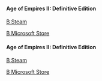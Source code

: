 #### Age of Empires II: Definitive Edition

[В Steam](https://store.steampowered.com/app/1017900/Age_of_Empires_Definitive_Edition/)

[В Microsoft Store](https://www.microsoft.com/ru-ru/p/age-of-empires-ii-definitive-edition/9njdd0jgpp2q)

#### Age of Empires II: Definitive Edition

[В Steam](https://store.steampowered.com/app/813780/Age_of_Empires_II_Definitive_Edition/)

[В Microsoft Store](https://www.microsoft.com/ru-ru/p/age-of-empires-definitive-edition/9n2kmdvlk85d)